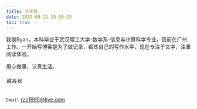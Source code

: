 ```yaml
---
title: 关于我
date: 2019-09-21 15:59:15
toc: true
---
```

我是Ryan，本科毕业于武汉理工大学-数学系-信息与计算科学专业，目前在广州工作。一开始写博客是为了做记录，锻炼自己的写作水平，现在专注于文字，注重阅读体验。

用心做事，认真生活。


###### 联系我
`Email` <a href="mailto:rzz1995@live.com">rzz1995@live.com</a>

